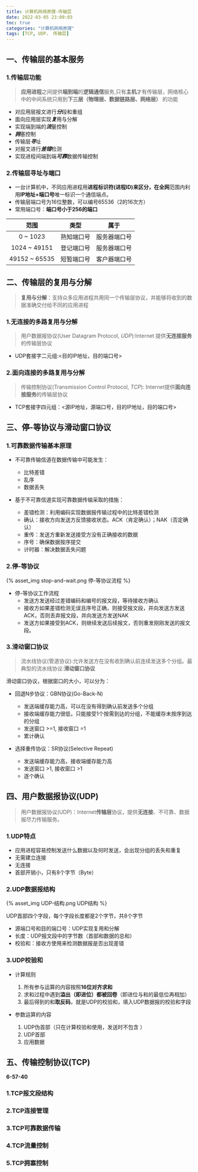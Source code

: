 ```yaml
---
title: 计算机网络原理-传输层
date: 2022-03-05 23:09:03
toc: true
categories: "计算机网络原理"
tags: [TCP, UDP， 传输层]
---
```


## 一、传输层的基本服务

### 1.传输层功能

>**应用进程**之间提供**端到端**的**逻辑通信**服务,只有**主机**才有传输层，网络核心中的中间系统只用到**下三层（物理层、数据链路层、网络层）** 的功能

   - 对应用层报文进行***分***段和重组
   - 面向应用层实现***复***用与分解
   - 实现端到端的***流***量控制
   - ***拥***塞控制
   - 传输层***寻***址
   - 对报文进行***差错***检测
   - 实现进程间端到端***可靠***数据传输控制 


### 2.传输层寻址与端口

   - 一台计算机中，不同应用进程用**进程标识符(进程ID)**来区分，在**全网**范围内利用**IP地址+端口号**唯一标识一个通信端点。
   - 传输层端口号为16位整数，可以编号65536（2的16次方）
   - 常用端口号：**端口号小于256的端口**

   | 范围          |类型         | 属于          |
   |:------------:|:----------:|:-------------:|
   | 0 ~ 1023     |  熟知端口号  |  服务器端口号   |
   | 1024 ~ 49151 |  登记端口号  |  服务器端口号   | 
   | 49152 ~ 65535|  短暂端口号  |  客户器端口号   |


## 二、传输层的复用与分解

>**复用与分解**：支持众多应用进程共用同一个传输层协议，并能够将收到的数据准确交付给不同的应用进程

### 1.无连接的多路复用与分解

>用户数据报协议(User Datagram Protocol, *UDP*):Internet 提供**无连接服务**的传输层协议

- UDP套接字二元组:<目的IP地址，目的端口号>

### 2.面向连接的多路复用与分解

>传输控制协议(Transmission Control Protocol, *TCP*): Internet提供**面向连接服务**的传输层协议

- TCP套接字四元组：<源IP地址，源端口号，目的IP地址，目的端口号>

## 三、停-等协议与滑动窗口协议 

### 1.可靠数据传输基本原理

- 不可靠传输信道在数据传输中可能发生：
  - 比特差错
  - 乱序
  - 数据丢失
  
- 基于不可靠信道实现可靠数据传输采取的措施：
   - 差错检测：利用编码实现数据报传输过程中的比特差错检测
   - 确认：接收方向发送方反馈接收状态。ACK（肯定确认）；NAK（否定确认）
   - 重传：发送方重新发送接受方没有正确接收的数据
   - 序号：确保数据按序提交
   - 计时器：解决数据丢失问题 

### 2.停-等协议

{% asset_img stop-and-wait.png 停-等协议流程 %}

- 停-等协议工作流程
   - 发送方发送经过差错编码和编号的报文段，等待接收方确认
   - 接收方如果差错检测无误且序号正确，则接受报文段，并向发送方发送ACK，否则丢弃报文段，并向发送方发送NAK
   - 发送方如果接受到ACK，则继续发送后续报文，否则重发刚刚发送的报文段。 

### 3.滑动窗口协议

>流水线协议(管道协议):允许发送方在没有收到确认前连续发送多个分组。最典型的流水线协议:**滑动窗口协议**

滑动窗口协议，根据窗口的大小，可以分为：
* 回退N步协议：GBN协议(Go-Back-N)
   - 发送端缓存能力高，可以在没有得到确认前发送多个分组
   - 接收端缓存能力很低，只能接受1个按需到达的分组，不能缓存未按序到达的分组
   - 发送窗口 >=1, 接收窗口 =1
   - 累计确认

* 选择重传协议：SR协议(Selective Repeat)
  - 发送端缓存能力高，接收端缓存能力高
  - 发送窗口 >1, 接收窗口 >1
  - 逐个确认


## 四、用户数据报协议(UDP)

>用户数据报协议(UDP)：Internet**传输层**协议，提供**无连接**、不可靠、数据报尽力传输服务。

### 1.UDP特点
   - 应用进程容易控制发送什么数据以及何时发送，会出现分组的丢失和重复
   - 无需建立连接
   - 无连接
   - 首部开销小，只有8个字节（Byte）

### 2.UDP数据报结构

{% asset_img UDP-结构.png UDP结构 %}

UDP首部四个字段，每个字段长度都是2个字节，共8个字节
  - 源端口号和目的端口号：UDP实现复用和分解
  - 长度：UDP报文段中的字节数（首部和数据的总和）
  - 校验和：接收方使用来检测数据报是否出现差错

### 3.UDP校验和

- 计算规则
  1. 所有参与运算的内容按照**16位对齐求和**
  2. 求和过程中遇到**溢出（即进位）**都被**回卷**（即进位与和的最低位再相加）
  3. 最后得到的和**取反码**，就是UDP的校验和，填入UDP数据报的校验和字段

- 参数运算的内容
   1. UDP伪首部（只在计算校验和使用，发送时不包含 ）
   2. UDP首部
   3. 应用数据

## 五、传输控制协议(TCP)
 **6-57-40**

### 1.TCP报文段结构

### 2.TCP连接管理

### 3.TCP可靠数据传输

### 4.TCP流量控制

### 5.TCP拥塞控制


